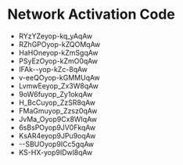 # Network Activation Code
* RYzYZeyop-kq_yAqAw
* RZhGPOyop-kZQOMqAw
* HaHOneyop-kZmSgqAw
* PSyEzOyop-kZmO0qAw
* IFAk--yop-kZc-8qAw
* v-eeQOyop-kGMMUqAw
* LvmwEeyop_Zx3W8qAw
* 9oW6fuyop_Zy1okqAw
* H_BcCuyop_ZzSR8qAw
* FMaGmuyop_Zzsz0qAw
* JvMa_Oyop9Cx8WIqAw
* 6sBsPOyop9JV0FkqAw
* KsAR4eyop9JPu9oqAw
* --SBUOyop9ICc5gqAw
* KS-HX-yop9IDwl8qAw